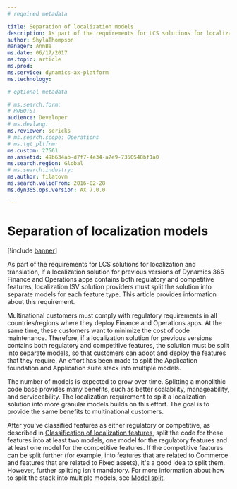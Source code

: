 ```yaml
---
# required metadata

title: Separation of localization models
description: As part of the requirements for LCS solutions for localization and translation, if a localization solution for previous versions of Dynamics 365 Finance and Operations apps contains both regulatory and competitive features, localization ISV solution providers must split the solution into separate models for each feature type. This article provides information about this requirement.
author: ShylaThompson
manager: AnnBe
ms.date: 06/17/2017
ms.topic: article
ms.prod: 
ms.service: dynamics-ax-platform
ms.technology: 

# optional metadata

# ms.search.form: 
# ROBOTS: 
audience: Developer
# ms.devlang: 
ms.reviewer: sericks
# ms.search.scope: Operations
# ms.tgt_pltfrm: 
ms.custom: 27561
ms.assetid: 49b634ab-d7f7-4e34-a7e9-7350548bf1a0
ms.search.region: Global
# ms.search.industry: 
ms.author: filatovm
ms.search.validFrom: 2016-02-28
ms.dyn365.ops.version: AX 7.0.0

---
```


# Separation of localization models

[!include [banner](../includes/banner.md)]

As part of the requirements for LCS solutions for localization and translation, if a localization solution for previous versions of Dynamics 365 Finance and Operations apps contains both regulatory and competitive features, localization ISV solution providers must split the solution into separate models for each feature type. This article provides information about this requirement.

Multinational customers must comply with regulatory requirements in all countries/regions where they deploy Finance and Operations apps. At the same time, these customers want to minimize the cost of code maintenance. Therefore, if a localization solution for previous versions contains both regulatory and competitive features, the solution must be split into separate models, so that customers can adopt and deploy the features that they require. An effort has been made to split the Application foundation and Application suite stack into multiple models. 

The number of models is expected to grow over time. Splitting a monolithic code base provides many benefits, such as better scalability, manageability, and serviceability. The localization requirement to split a localization solution into more granular models builds on this effort. The goal is to provide the same benefits to multinational customers. 

After you've classified features as either regulatory or competitive, as described in [Classification of localization features](classify-localization-features.md), split the code for these features into at least two models, one model for the regulatory features and at least one model for the competitive features. If the competitive features can be split further (for example, into features that are related to Commerce and features that are related to Fixed assets), it's a good idea to split them. However, further splitting isn't mandatory. For more information about how to split the stack into multiple models, see [Model split](../dev-tools/model-split.md).



